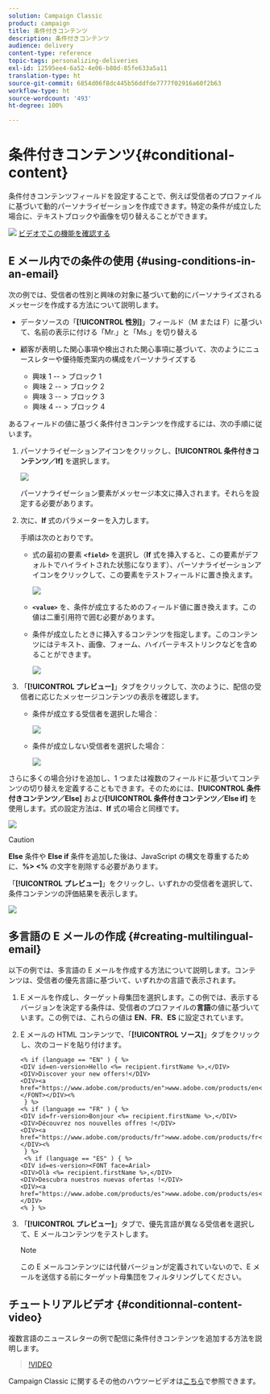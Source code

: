 ```yaml
---
solution: Campaign Classic
product: campaign
title: 条件付きコンテンツ
description: 条件付きコンテンツ
audience: delivery
content-type: reference
topic-tags: personalizing-deliveries
exl-id: 12595ee4-6a52-4e06-b80d-85fe633a5a11
translation-type: ht
source-git-commit: 6854d06f8dc445b56ddfde7777f02916a60f2b63
workflow-type: ht
source-wordcount: '493'
ht-degree: 100%

---
```


# 条件付きコンテンツ{#conditional-content}

条件付きコンテンツフィールドを設定することで、例えば受信者のプロファイルに基づいて動的パーソナライゼーションを作成できます。特定の条件が成立した場合に、テキストブロックや画像を切り替えることができます。

![](assets/do-not-localize/how-to-video.png) [ビデオでこの機能を確認する](#conditionnal-content-video)


## E メール内での条件の使用 {#using-conditions-in-an-email}

次の例では、受信者の性別と興味の対象に基づいて動的にパーソナライズされるメッセージを作成する方法について説明します。

* データソースの「**[!UICONTROL 性別]**」フィールド（M または F）に基づいて、名前の表示に付ける「Mr.」と「Ms.」を切り替える
* 顧客が表明した関心事項や検出された関心事項に基づいて、次のようにニュースレターや優待販売案内の構成をパーソナライズする

   * 興味 1 -- > ブロック 1
   * 興味 2 -- > ブロック 2
   * 興味 3 -- > ブロック 3
   * 興味 4 -- > ブロック 4

あるフィールドの値に基づく条件付きコンテンツを作成するには、次の手順に従います。

1. パーソナライゼーションアイコンをクリックし、**[!UICONTROL 条件付きコンテンツ／If]** を選択します。

   ![](assets/s_ncs_user_conditional_content02.png)

   パーソナライゼーション要素がメッセージ本文に挿入されます。それらを設定する必要があります。

1. 次に、**If** 式のパラメーターを入力します。

   手順は次のとおりです。

   * 式の最初の要素 **`<field>`** を選択し（**If** 式を挿入すると、この要素がデフォルトでハイライトされた状態になります）、パーソナライゼーションアイコンをクリックして、この要素をテストフィールドに置き換えます。

      ![](assets/s_ncs_user_conditional_content03.png)

   * **`<value>`** を、条件が成立するためのフィールド値に置き換えます。この値は二重引用符で囲む必要があります。
   * 条件が成立したときに挿入するコンテンツを指定します。このコンテンツにはテキスト、画像、フォーム、ハイパーテキストリンクなどを含めることができます。

      ![](assets/s_ncs_user_conditional_content04.png)

1. 「**[!UICONTROL プレビュー]**」タブをクリックして、次のように、配信の受信者に応じたメッセージコンテンツの表示を確認します。

   * 条件が成立する受信者を選択した場合：

      ![](assets/s_ncs_user_conditional_content05.png)

   * 条件が成立しない受信者を選択した場合：

      ![](assets/s_ncs_user_conditional_content06.png)

さらに多くの場合分けを追加し、1 つまたは複数のフィールドに基づいてコンテンツの切り替えを定義することもできます。そのためには、**[!UICONTROL 条件付きコンテンツ／Else]** および&#x200B;**[!UICONTROL 条件付きコンテンツ／Else if]** を使用します。式の設定方法は、**If** 式の場合と同様です。

![](assets/s_ncs_user_conditional_content07.png)

>[!CAUTION]
>
>**Else** 条件や **Else if** 条件を追加した後は、JavaScript の構文を尊重するために、**%> &lt;%** の文字を削除する必要があります。

「**[!UICONTROL プレビュー]**」をクリックし、いずれかの受信者を選択して、条件コンテンツの評価結果を表示します。

![](assets/s_ncs_user_conditional_content08.png)

## 多言語の E メールの作成 {#creating-multilingual-email}

以下の例では、多言語の E メールを作成する方法について説明します。コンテンツは、受信者の優先言語に基づいて、いずれかの言語で表示されます。

1. E メールを作成し、ターゲット母集団を選択します。この例では、表示するバージョンを決定する条件は、受信者のプロファイルの&#x200B;**言語**&#x200B;の値に基づいています。この例では、これらの値は **EN**、**FR**、**ES** に設定されています。
1. E メールの HTML コンテンツで、「**[!UICONTROL ソース]**」タブをクリックし、次のコードを貼り付けます。

   ```
   <% if (language == "EN" ) { %>
   <DIV id=en-version>Hello <%= recipient.firstName %>,</DIV>
   <DIV>Discover your new offers!</DIV>
   <DIV><a href="https://www.adobe.com/products/en">www.adobe.com/products/en</A></FONT></DIV><%
    } %>
   <% if (language == "FR" ) { %>
   <DIV id=fr-version>Bonjour <%= recipient.firstName %>,</DIV>
   <DIV>Découvrez nos nouvelles offres !</DIV>
   <DIV><a href="https://www.adobe.com/products/fr">www.adobe.com/products/fr</A></DIV><%
    } %>
    <% if (language == "ES" ) { %>
   <DIV id=es-version><FONT face=Arial>
   <DIV>Olà <%= recipient.firstName %>,</DIV>
   <DIV>Descubra nuestros nuevas ofertas !</DIV>
   <DIV><a href="https://www.adobe.com/products/es">www.adobe.com/products/es</A></DIV>
   <% } %>
   ```

1. 「**[!UICONTROL プレビュー]**」タブで、優先言語が異なる受信者を選択して、E メールコンテンツをテストします。

   >[!NOTE]
   >
   >この E メールコンテンツには代替バージョンが定義されていないので、E メールを送信する前にターゲット母集団をフィルタリングしてください。

## チュートリアルビデオ {#conditionnal-content-video}

複数言語のニュースレターの例で配信に条件付きコンテンツを追加する方法を説明します。

>[!VIDEO](https://video.tv.adobe.com/v/24926?quality=12)

Campaign Classic に関するその他のハウツービデオは[こちら](https://experienceleague.adobe.com/docs/campaign-classic-learn/tutorials/overview.html?lang=ja)で参照できます。
